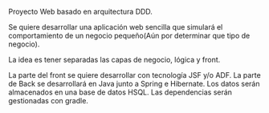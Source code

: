 Proyecto Web basado en arquitectura DDD.

Se quiere desarrollar una aplicación web sencilla que simulará el comportamiento de un negocio pequeño(Aún por determinar que tipo de negocio).

La idea es tener separadas las capas de negocio, lógica y front.

La parte del front se quiere desarrollar con tecnología JSF y/o ADF. La parte de Back se desarrollará en Java junto a Spring e Hibernate. Los datos serán almacenados en una base de datos HSQL. Las dependencias serán gestionadas con gradle.
